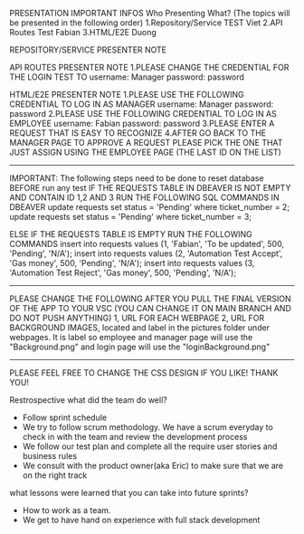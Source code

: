 PRESENTATION IMPORTANT INFOS
Who Presenting What? (The topics will be presented in the following order)
1.Repository/Service TEST     Viet
2.API Routes Test             Fabian
3.HTML/E2E                    Duong

REPOSITORY/SERVICE PRESENTER NOTE


API ROUTES PRESENTER NOTE
1.PLEASE CHANGE THE CREDENTIAL FOR THE LOGIN TEST TO
    username: Manager
    password: password

HTML/E2E PRESENTER NOTE
1.PLEASE USE THE FOLLOWING CREDENTIAL TO LOG IN AS MANAGER
    username: Manager
    password: password
2.PLEASE USE THE FOLLOWING CREDENTIAL TO LOG IN AS EMPLOYEE
    username: Fabian
    password: password
3.PLEASE ENTER A REQUEST THAT IS EASY TO RECOGNIZE 
4.AFTER GO BACK TO THE MANAGER PAGE TO APPROVE A REQUEST PLEASE PICK THE ONE THAT JUST ASSIGN USING THE EMPLOYEE PAGE (THE LAST ID ON THE LIST)


----------------------------------------------------------------------

IMPORTANT: The following steps need to be done to reset database BEFORE run any test
IF THE REQUESTS TABLE IN DBEAVER IS NOT EMPTY AND CONTAIN ID 1,2 AND 3 RUN THE FOLLOWING SQL COMMANDS IN DBEAVER
    update requests set status = 'Pending' where ticket_number = 2;
    update requests set status = 'Pending' where ticket_number = 3;

ELSE IF THE REQUESTS TABLE IS EMPTY RUN THE FOLLOWING COMMANDS
    insert into requests values (1, 'Fabian', 'To be updated', 500, 'Pending', 'N/A');
    insert into requests values (2, 'Automation Test Accept', 'Gas money', 500, 'Pending', 'N/A');
    insert into requests values (3, 'Automation Test Reject', 'Gas money', 500, 'Pending', 'N/A');
    

------------------------------------------------------------------------

PLEASE CHANGE THE FOLLOWING AFTER YOU PULL THE FINAL VERSION OF THE APP TO YOUR VSC (YOU CAN CHANGE IT ON MAIN BRANCH AND DO NOT PUSH ANYTHING)
1, URL FOR EACH WEBPAGE
2, URL FOR BACKGROUND IMAGES, located and label in the pictures folder under webpages. It is label so employee and manager page will use the "Background.png" and login page will use the "loginBackground.png"

-------------------------------------------------------------------------

PLEASE FEEL FREE TO CHANGE THE CSS DESIGN IF YOU LIKE!
THANK YOU!


Restrospective
what did the team do well?
- Follow sprint schedule
- We try to follow scrum methodology. We have a scrum everyday to check in with the team and review the development process
- We follow our test plan and complete all the require user stories and business rules
- We consult with the product owner(aka Eric) to make sure that we are on the right track

what lessons were learned that you can take into future sprints?
- How to work as a team.
- We get to have hand on experience with full stack development

